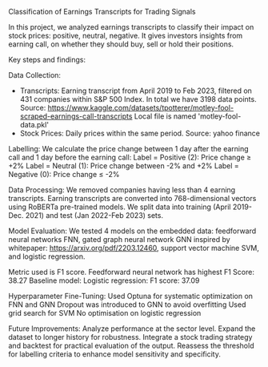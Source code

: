 Classification of Earnings Transcripts for Trading Signals

In this project, we analyzed earnings transcripts to classify their impact on stock prices: positive, neutral, negative.
It gives investors insights from earning call, on whether they should buy, sell or hold their positions.

Key steps and findings:

Data Collection:
- Transcripts: Earning transcript from April 2019 to Feb 2023, filtered on 431 companies within S&P 500 Index.
In total we have 3198 data points.
Source: https://www.kaggle.com/datasets/tpotterer/motley-fool-scraped-earnings-call-transcripts
Local file is named 'motley-fool-data.pkl'
- Stock Prices: Daily prices within the same period.
Source: yahoo finance

Labelling: We calculate the price change between 1 day after the earning call and 1 day before the earning call:
Label = Positive (2): Price change ≥ +2%
Label = Neutral (1): Price change between -2% and +2%
Label = Negative (0): Price change ≤ -2%

Data Processing:
We removed companies having less than 4 earning transcripts.
Earning transcripts are converted into 768-dimensional vectors using RoBERTa pre-trained models.
We split data into training (April 2019-Dec. 2021) and test (Jan 2022-Feb 2023) sets.

Model Evaluation:
We tested 4 models on the embedded data: 
feedforward neural networks FNN,
gated graph neural network GNN inspired by whitepaper: https://arxiv.org/pdf/2203.12460,
support vector machine SVM, 
and logistic regression.

Metric used is F1 score.
Feedforward neural network has highest F1 Score: 38.27
Baseline model: Logistic regression: F1 score: 37.09

Hyperparameter Fine-Tuning:
Used Optuna for systematic optimization on FNN and GNN
Dropout was introduced to GNN to avoid overfitting
Used grid search for SVM
No optimisation on logistic regression

Future Improvements:
Analyze performance at the sector level.
Expand the dataset to longer history for robustness.
Integrate a stock trading strategy and backtest for practical evaluation of the output.
Reassess the threshold for labelling criteria to enhance model sensitivity and specificity.